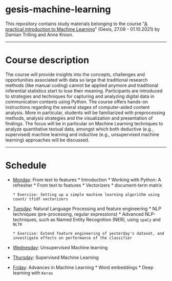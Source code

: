 # gesis-machine-learning

This repository contains study materials belonging to the course "[A practical introduction to Machine Learning](https://training.gesis.org/?site=pDetails&child=full&pID=0x5F6D5D9F21934389B6F217EA093F8180&subID=0xD00A750313384AFC8E83C510C6662B3B)" (Gesis, 27.09 - 01.10.2021) by Damian Trilling and Anne Kroon.

------

# Course description

The course will provide insights into the concepts, challenges and opportunities associated with data so large that traditional research methods (like manual coding) cannot be applied anymore and traditional inferential statistics start to lose their meaning. Participants are introduced to strategies and techniques for capturing and analyzing digital data in communication contexts using Python. The course offers hands-on instructions regarding the several stages of computer-aided content analysis. More in particular, students will be familiarized with preprocessing methods, analysis strategies and the visualization and presentation of findings. The focus will be in particular on Machine Learning techniques to analyze quantitative textual data, amongst which both deductive (e.g., supervised) machine learning and inductive (e.g., unsupervised machine learning) approaches will be discussed.

------


# Schedule

* [Monday](day1/): From text to features
      *  Introduction
      *  Working with Python: A refresher
      *  From text to features
              * Vectorizers
              * document-term matrix

      * Exercise: Setting up a simple machine learning algorithm using count/ tfidf vectorizers

* [Tuesday](day2/): Natural Language Processing and feature engineering
      * NLP techniques (pre-processing, regular expressions)
      * Advanced NLP-techniques, such as Named Entity Recognition (NER), using `spaCy` and `NLTK`

      * Exercise: Extend feature engineering of yesterday's dataset, and investigate effects on performance of the classifier

* [Wednesday](day3/): Unsupervised Machine learning

* [Thursday](day4/): Supervised Machine Learning

* [Friday](day5/): Advances in Machine Learning
      *   Word embeddings
      *   Deep learning with `Keras`
